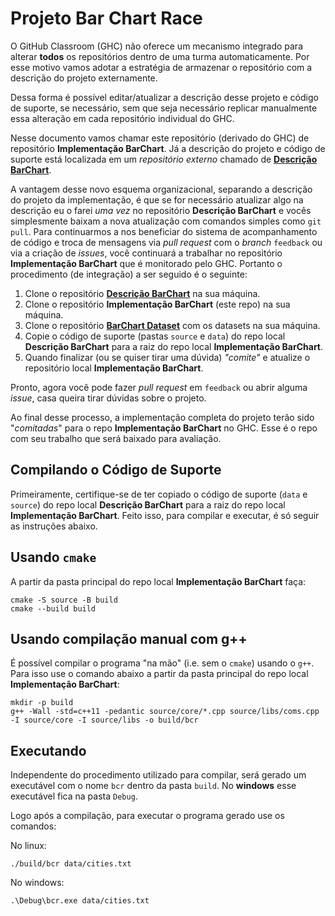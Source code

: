 ﻿
# Projeto Bar Chart Race

O GitHub Classroom (GHC) não oferece um mecanismo integrado para alterar **todos** os repositórios dentro de uma turma automaticamente. Por esse motivo vamos adotar a estratégia de armazenar o repositório com a descrição do projeto externamente.

Dessa forma é possível editar/atualizar a descrição desse projeto e código de suporte, se necessário, sem que seja necessário replicar manualmente essa alteração em cada repositório individual do GHC.

Nesse documento vamos chamar este repositório (derivado do GHC) de repositório **Implementação BarChart**. Já a descrição do projeto e código de suporte está localizada em um _repositório externo_ chamado de [**Descrição BarChart**](https://github.com/selan-ufrn/projeto_barchart).

A vantagem desse novo esquema organizacional, separando a descrição do projeto da implementação, é que se for necessário atualizar algo na descrição eu o farei _uma vez_ no repositório **Descrição BarChart** e vocês simplesmente baixam a nova atualização com comandos simples como `git pull`. Para continuarmos a nos beneficiar do sistema de acompanhamento de código e troca de mensagens via _pull request_ com o _branch_ `feedback` ou via a criação de _issues_, você continuará a trabalhar no repositório **Implementação BarChart** que é monitorado pelo GHC. Portanto o procedimento (de integração) a ser seguido é o seguinte:

1. Clone o repositório [**Descrição BarChart**](https://github.com/selan-ufrn/projeto_barchart) na sua máquina.
2. Clone o repositório **Implementação BarChart** (este repo) na sua máquina.
3. Clone o repositório [**BarChart Dataset**](https://github.com/selan-ufrn/projeto_barchar_dataset) com os datasets na sua máquina.
4. Copie o código de suporte (pastas `source` e `data`)  do repo local **Descrição BarChart** para a raiz do repo local **Implementação BarChart**.
5. Quando finalizar (ou se quiser tirar uma dúvida) _"comite"_ e atualize o repositório local **Implementação BarChart**.

Pronto, agora você pode fazer _pull request_ em `feedback` ou abrir alguma _issue_, casa queira tirar dúvidas sobre o projeto.

Ao final desse processo, a implementação completa do projeto terão sido "_comitadas_" para o repo **Implementação BarChart** no GHC. Esse é o repo com seu trabalho que será baixado para avaliação.

## Compilando o Código de Suporte

Primeiramente, certifique-se de ter copiado o código de suporte (`data` e `source`) do repo local **Descrição BarChart** para a raiz do repo local **Implementação BarChart**. Feito isso, para compilar e executar, é só seguir as instruções abaixo.

## Usando `cmake`

A partir da pasta principal do repo local **Implementação BarChart** faça:

```
cmake -S source -B build
cmake --build build
```

## Usando compilação manual com g++

É possível compilar o programa "na mão" (i.e. sem o `cmake`) usando o `g++`. Para isso use o comando abaixo a partir da pasta principal do repo local **Implementação BarChart**:

```
mkdir -p build
g++ -Wall -std=c++11 -pedantic source/core/*.cpp source/libs/coms.cpp -I source/core -I source/libs -o build/bcr
```

## Executando

Independente do procedimento utilizado para compilar, será gerado um executável com o nome `bcr` dentro da pasta `build`. No __windows__ esse executável fica na pasta `Debug`.

Logo após a compilação, para executar o programa gerado use os comandos:

No linux:
```
./build/bcr data/cities.txt
```
No windows:
```
.\Debug\bcr.exe data/cities.txt
```
